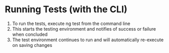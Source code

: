 # Running Tests (with the CLI)
01. To run the tests, execute ng test from the command line
02. This starts the testing environment and notifies of success or failure when concluded
03. The test environment continues to run and will automatically re-execute on saving changes